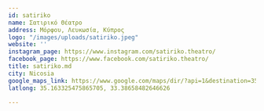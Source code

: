 ```yaml
---
id: satiriko
name: Σατιρικό Θέατρο
address: Μόρφου, Λευκωσία, Κύπρος
logo: "/images/uploads/satiriko.jpeg"
website: ''
instagram_page: https://www.instagram.com/satiriko.theatro/
facebook_page: https://www.facebook.com/satiriko.theatro/
title: satiriko.md
city: Nicosia
google_maps_link: https://www.google.com/maps/dir/?api=1&destination=35.163089459703%2C33.386543550078&fbclid=IwAR2_GHfhfPyU8HvtqsupZL4766YGsFtizGHcdlgsVhO0svq_YbObh4RespA
latlong: 35.163325475865705, 33.38658482646626

---
```

